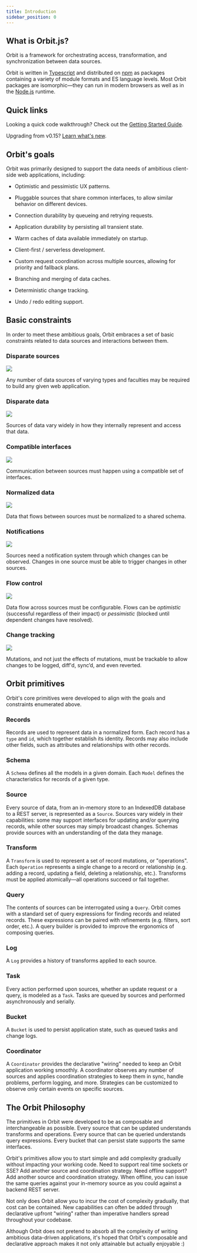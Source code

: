```yaml
---
title: Introduction
sidebar_position: 0
---
```


## What is Orbit.js?

Orbit is a framework for orchestrating access, transformation, and
synchronization between data sources.

Orbit is written in [Typescript](https://www.typescriptlang.org) and distributed
on [npm](https://www.npmjs.com/org/orbit) as packages containing a variety of
module formats and ES language levels. Most Orbit packages are isomorphic—they
can run in modern browsers as well as in the [Node.js](https://nodejs.org/)
runtime.

## Quick links

<section>

Looking a quick code walkthrough? Check out the [Getting Started Guide](./getting-started).

Upgrading from v0.15? [Learn what's new](./whats-new).

</section>

## Orbit's goals

Orbit was primarily designed to support the data needs of ambitious client-side
web applications, including:

- Optimistic and pessimistic UX patterns.

- Pluggable sources that share common interfaces, to allow similar behavior on
  different devices.

- Connection durability by queueing and retrying requests.

- Application durability by persisting all transient state.

- Warm caches of data available immediately on startup.

- Client-first / serverless development.

- Custom request coordination across multiple sources, allowing for priority
  and fallback plans.

- Branching and merging of data caches.

- Deterministic change tracking.

- Undo / redo editing support.

## Basic constraints

In order to meet these ambitious goals, Orbit embraces a set of basic
constraints related to data sources and interactions between them.

### Disparate sources

<img src="/img/concepts/disparate-sources.png" className="medium-pic right-pic" />

Any number of data sources of varying types and faculties may be required to
build any given web application.

<div className="clearfix"></div>

### Disparate data

<img src="/img/concepts/disparate-data.png" className="medium-pic right-pic" />

Sources of data vary widely in how they internally represent and access that
data.

<div className="clearfix"></div>

### Compatible interfaces

<img src="/img/concepts/common-interfaces.png" className="medium-pic right-pic" />

Communication between sources must happen using a compatible set of interfaces.

<div className="clearfix"></div>

### Normalized data

<img src="/img/concepts/normalized-data.png" className="medium-pic right-pic" />

Data that flows between sources must be normalized to a shared schema.

<div className="clearfix"></div>

### Notifications

<img src="/img/concepts/evented-connections.png" className="medium-pic right-pic" />

Sources need a notification system through which changes can be
observed. Changes in one source must be able to trigger changes in other
sources.

<div className="clearfix"></div>

### Flow control

<img src="/img/concepts/flow-control.png" className="medium-pic right-pic" />

Data flow across sources must be configurable. Flows can be _optimistic_
(successful regardless of their impact) or _pessimistic_ (blocked until
dependent changes have resolved).

<div className="clearfix"></div>

### Change tracking

<img src="/img/concepts/change-tracking.png" className="medium-pic right-pic" />

Mutations, and not just the effects of mutations, must be trackable to allow
changes to be logged, diff'd, sync’d, and even reverted.

<div className="clearfix"></div>

## Orbit primitives

Orbit's core primitives were developed to align with the goals and
constraints enumerated above.

### Records

Records are used to represent data in a normalized form. Each record has a
`type` and `id`, which together establish its identity. Records may also include
other fields, such as attributes and relationships with other records.

### Schema

A `Schema` defines all the models in a given domain. Each `Model` defines the
characteristics for records of a given type.

### Source

Every source of data, from an in-memory store to an IndexedDB database to a REST
server, is represented as a `Source`. Sources vary widely in their capabilities:
some may support interfaces for updating and/or querying records, while other
sources may simply broadcast changes. Schemas provide sources with an
understanding of the data they manage.

### Transform

A `Transform` is used to represent a set of record mutations, or "operations".
Each `Operation` represents a single change to a record or relationship (e.g.
adding a record, updating a field, deleting a relationship, etc.). Transforms
must be applied atomically—all operations succeed or fail together.

### Query

The contents of sources can be interrogated using a `Query`. Orbit comes with a
standard set of query expressions for finding records and related records. These
expressions can be paired with refinements (e.g. filters, sort order, etc.). A
query builder is provided to improve the ergonomics of composing queries.

### Log

A `Log` provides a history of transforms applied to each source.

### Task

Every action performed upon sources, whether an update request or a query, is
modeled as a `Task`. Tasks are queued by sources and performed asynchronously
and serially.

### Bucket

A `Bucket` is used to persist application state, such as queued tasks and
change logs.

### Coordinator

A `Coordinator` provides the declarative "wiring" needed to keep an Orbit
application working smoothly. A coordinator observes any number of sources and
applies coordination strategies to keep them in sync, handle problems, perform
logging, and more. Strategies can be customized to observe only certain events
on specific sources.

## The Orbit Philosophy

The primitives in Orbit were developed to be as composable and interchangeable
as possible. Every source that can be updated understands transforms and
operations. Every source that can be queried understands query expressions.
Every bucket that can persist state supports the same interfaces.

Orbit's primitives allow you to start simple and add complexity gradually
without impacting your working code. Need to support real time sockets or SSE?
Add another source and coordination strategy. Need offline support? Add another
source and coordination strategy. When offline, you can issue the same queries
against your in-memory source as you could against a backend REST server.

Not only does Orbit allow you to incur the cost of complexity gradually, that
cost can be contained. New capabilities can often be added through declarative
upfront "wiring" rather than imperative handlers spread throughout your
codebase.

Although Orbit does not pretend to absorb all the complexity of writing
ambitious data-driven applications, it's hoped that Orbit's composable and
declarative approach makes it not only attainable but actually enjoyable :)
